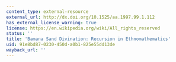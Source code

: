 ```yaml
---
content_type: external-resource
external_url: http://dx.doi.org/10.1525/aa.1997.99.1.112
has_external_license_warning: true
license: https://en.wikipedia.org/wiki/All_rights_reserved
status: ''
title: 'Bamana Sand Divination: Recursion in Ethnomathematics'
uid: 91e8bd87-0230-450d-a0b1-825e55dd13de
wayback_url: ''
---
```

